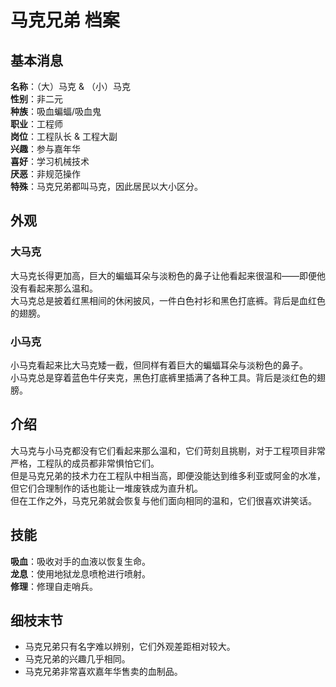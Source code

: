 # 马克兄弟 档案

## 基本消息

**名称**：（大）马克 & （小）马克  
**性别**：非二元  
**种族**：吸血蝙蝠/吸血鬼  
**职业**：工程师  
**岗位**：工程队长 & 工程大副  
**兴趣**：参与嘉年华  
**喜好**：学习机械技术  
**厌恶**：非规范操作  
**特殊**：马克兄弟都叫马克，因此居民以大小区分。

## 外观

### 大马克

大马克长得更加高，巨大的蝙蝠耳朵与淡粉色的鼻子让他看起来很温和——即便他没有看起来那么温和。  
大马克总是披着红黑相间的休闲披风，一件白色衬衫和黑色打底裤。背后是血红色的翅膀。

### 小马克

小马克看起来比大马克矮一截，但同样有着巨大的蝙蝠耳朵与淡粉色的鼻子。  
小马克总是穿着蓝色牛仔夹克，黑色打底裤里插满了各种工具。背后是淡红色的翅膀。

## 介绍

大马克与小马克都没有它们看起来那么温和，它们苛刻且挑剔，对于工程项目非常严格，工程队的成员都非常惧怕它们。  
但是马克兄弟的技术力在工程队中相当高，即便没能达到维多利亚或阿金的水准，但它们合理制作的话也能让一堆废铁成为直升机。  
但在工作之外，马克兄弟就会恢复与他们面向相同的温和，它们很喜欢讲笑话。

## 技能

**吸血**：吸收对手的血液以恢复生命。  
**龙息**：使用地狱龙息喷枪进行喷射。  
**修理**：修理自走哨兵。

## 细枝末节

-   马克兄弟只有名字难以辨别，它们外观差距相对较大。
-   马克兄弟的兴趣几乎相同。
-   马克兄弟非常喜欢嘉年华售卖的血制品。
